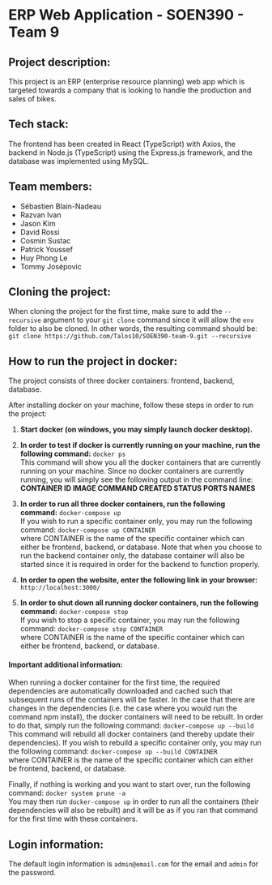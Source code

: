 # ERP Web Application - SOEN390 - Team 9

## Project description:
This project is an ERP (enterprise resource planning) web app which is targeted towards a company that is looking to handle the production and sales of bikes.

## Tech stack:
The frontend has been created in React (TypeScript) with Axios, the backend in Node.js (TypeScript) using the Express.js framework, and the database was implemented using MySQL.

## Team members:
- Sébastien	Blain-Nadeau
- Razvan Ivan
- Jason	Kim
- David	Rossi
- Cosmin	Sustac
- Patrick	Youssef
- Huy Phong	Le
- Tommy	Josépovic

## Cloning the project:
When cloning the project for the first time, make sure to add the `--recursive` argument to your `git clone` command since it will allow the `env` folder to also be cloned. In other words, the resulting command should be: `git clone https://github.com/Talos10/SOEN390-team-9.git --recursive`

## How to run the project in docker:

The project consists of three docker containers: frontend, backend, database.

After installing docker on your machine, follow these steps in order to run the project:
1. **Start docker (on windows, you may simply launch docker desktop).**

2. **In order to test if docker is currently running on your machine, run the following command:** `docker ps`\
This command will show you all the docker containers that are currently running on your machine. Since no docker containers are currently running, you will simply see the following output in the command line:\
**CONTAINER ID   IMAGE     COMMAND   CREATED   STATUS    PORTS     NAMES**

3. **In order to run all three docker containers, run the following command:** `docker-compose up`\
If you wish to run a specific container only, you may run the following command: `docker-compose up CONTAINER`\
where CONTAINER is the name of the specific container which can either be frontend, backend, or database.
Note that when you choose to run the backend container only, the database container will also be started since it is required in order for the backend to function properly.

4. **In order to open the website, enter the following link in your browser:** `http://localhost:3000/`

5. **In order to shut down all running docker containers, run the following command:** `docker-compose stop`\
If you wish to stop a specific container, you may run the following command: `docker-compose stop CONTAINER`\
where CONTAINER is the name of the specific container which can either be frontend, backend, or database.

#### Important additional information:

When running a docker container for the first time, the required dependencies are automatically downloaded and cached such that subsequent runs of the containers will be faster. In the case that there are changes in the dependencies (i.e. the case where you would run the command npm install), the docker containers will need to be rebuilt. In order to do that, simply run the following command: `docker-compose up --build`\
This command will rebuild all docker containers (and thereby update their dependencies). If you wish to rebuild a specific container only, you may run the following command: `docker-compose up --build CONTAINER`\
where CONTAINER is the name of the specific container which can either be frontend, backend, or database.

Finally, if nothing is working and you want to start over, run the following command: `docker system prune -a`\
You may then run `docker-compose up` in order to run all the containers (their dependencies will also be rebuilt) and it will be as if you ran that command for the first time with these containers.

## Login information:
The default login information is `admin@email.com` for the email and `admin` for the password.
